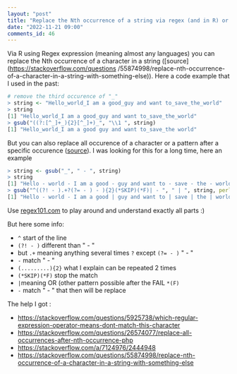 ```yaml
---
layout: "post"
title: "Replace the Nth occurrence of a string via regex (and in R) or all the occurences after the Nth occurence"
date: "2022-11-21 09:00"
comments_id: 46
---
```


Via <kdb>R</kdb> using <kdb>Regex</kdb> expression (meaning almost any languages) you can replace the Nth occurrence of a character in a string ([source](https://stackoverflow.com/questions  /55874998/replace-nth-occurrence-of-a-character-in-a-string-with-something-else)).
Here a code example that I used in the past:

```r
# remove the third occurence of "_"
> string <- "Hello_world_I am a good_guy and want to_save_the_world"
> string
[1] "Hello_world_I am a good_guy and want to_save_the_world"
> gsub("((?:[^_]+_){2}[^_]+)_", "\\1 ", string)
[1] "Hello_world_I am a good guy and want to_save_the world"
```

But you can also replace all occurence of a character or a pattern after a specific occurence ([source](https://stackoverflow.com/a/26574134/2444948)).
I was looking for this for a long time, here an example

```r
> string <- gsub("_", " - ", string)
> string
[1] "Hello - world - I am a good - guy and want to - save - the - world"
> gsub("^((?! - ).+?(?= - ) - ){2}(*SKIP)(*F)| - ", " | ", string, perl=T)
[1] "Hello - world - I am a good | guy and want to | save | the | world"
```

Use [regex101.com](https://regex101.com/r/g409mK/2) to play around and understand exactly all parts :)

But here some info:

- `^` start of the line
- `(?! - )` different than " - "
- but `.+` meaning anything several times `?` except `(?= - )` " - "
- ` - ` match " - "
- `(.........){2}` what I explain can be repeated 2 times
- `(*SKIP)(*F)` stop the match
- `|`meaning OR (other pattern possible after the FAIL `*(F)`
- ` - ` match " - " that then will be replace

The help I got :
- https://stackoverflow.com/questions/5925738/which-regular-expression-operator-means-dont-match-this-character
- https://stackoverflow.com/questions/26574077/replace-all-occurrences-after-nth-occurrence-php
- https://stackoverflow.com/a/7124976/2444948
- https://stackoverflow.com/questions/55874998/replace-nth-occurrence-of-a-character-in-a-string-with-something-else

